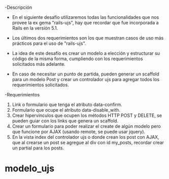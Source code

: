 -Descripción

* En el siguiente desafío utilizaremos todas las funcionalidades que nos provee la ex gema
"rails-ujs", hay que recordar que fue incorporada a Rails en la versión 5.1.

* Los últimos dos requerimientos son los que muestran casos de uso más prácticos para el
uso de "rails-ujs".

* La idea de este desafío es crear un modelo a elección y estructurar su código de la misma
forma, cumpliendo con los requerimientos solicitados más adelante.
* En caso de necesitar un punto de partida, pueden generar un scaffold para un modelo Post
y crear un controlador ujs para agregar todos los requerimientos solicitados.


-Requerimientos

1. Link o formulario que tenga el atributo data-confirm.
2. Formulario que ocupe el atributo data-disable_with.
3. Crear hipervínculos que ocupen los métodos HTTP POST y DELETE, se pueden guiar
con los links que genera un scaffold.
4. Crear un formulario para poder realizar el create de algún modelo pero que funcione
por AJAX (usando remote, se puede usar jquery).
5. En la vista index del controlador ujs o donde crean los post con AJAX, que al crearse
un post se agregue al div con id my_posts, recordar crear un partial para los posts.
# modelo_ujs
